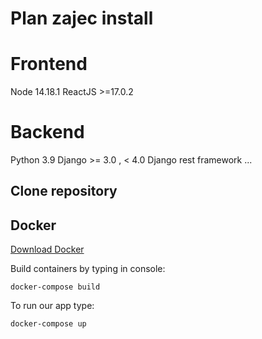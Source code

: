 # Plan zajec install

# Frontend
Node 14.18.1
ReactJS >=17.0.2

# Backend
Python 3.9
Django >= 3.0 , < 4.0
Django rest framework ...

## Clone repository
## Docker
[Download Docker](https://www.docker.com/get-started)

Build containers by typing in console:
```console
docker-compose build
```

To run our app type:
```console
docker-compose up
```